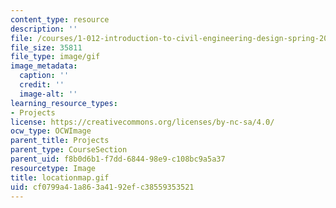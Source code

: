 ```yaml
---
content_type: resource
description: ''
file: /courses/1-012-introduction-to-civil-engineering-design-spring-2002/cf0799a41a863a4192efc38559353521_locationmap.gif
file_size: 35811
file_type: image/gif
image_metadata:
  caption: ''
  credit: ''
  image-alt: ''
learning_resource_types:
- Projects
license: https://creativecommons.org/licenses/by-nc-sa/4.0/
ocw_type: OCWImage
parent_title: Projects
parent_type: CourseSection
parent_uid: f8b0d6b1-f7dd-6844-98e9-c108bc9a5a37
resourcetype: Image
title: locationmap.gif
uid: cf0799a4-1a86-3a41-92ef-c38559353521
---
```


